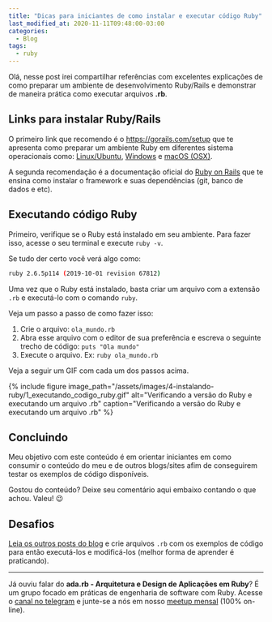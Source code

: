 ```yaml
---
title: "Dicas para iniciantes de como instalar e executar código Ruby"
last_modified_at: 2020-11-11T09:48:00-03:00
categories:
  - Blog
tags:
  - ruby
---
```


Olá, nesse post irei compartilhar referências com excelentes explicações de como preparar um ambiente de desenvolvimento Ruby/Rails e demonstrar de maneira prática como executar arquivos **.rb**.

## Links para instalar Ruby/Rails

O primeiro link que recomendo é o <a href="https://gorails.com/setup" target="_blank">https://gorails.com/setup</a> que te apresenta como preparar um ambiente Ruby em diferentes sistema operacionais como: <a href="https://gorails.com/setup/ubuntu" target="_blank">Linux/Ubuntu</a>, <a href="https://gorails.com/setup/windows" target="_blank">Windows</a> e <a href="https://gorails.com/setup/osx" target="_blank">macOS (OSX)</a>.

A segunda recomendação é a documentação oficial do <a href="https://guides.rubyonrails.org/development_dependencies_install.html" target="_blank">Ruby on Rails</a> que te ensina como instalar o framework e suas dependências (git, banco de dados e etc).

## Executando código Ruby

Primeiro, verifique se o Ruby está instalado em seu ambiente. Para fazer isso, acesse o seu terminal e execute `ruby -v`.

Se tudo der certo você verá algo como:
```sh
ruby 2.6.5p114 (2019-10-01 revision 67812)
```

Uma vez que o Ruby está instalado, basta criar um arquivo com a extensão `.rb` e executá-lo com o comando `ruby`.

Veja um passo a passo de como fazer isso:
1. Crie o arquivo: `ola_mundo.rb`
2. Abra esse arquivo com o editor de sua preferência e escreva o seguinte trecho de código: `puts "Ola mundo"`
3. Execute o arquivo. Ex: `ruby ola_mundo.rb`

Veja a seguir um GIF com cada um dos passos acima.

{% include figure image_path="/assets/images/4-instalando-ruby/1_executando_codigo_ruby.gif" alt="Verificando a versão do Ruby e executando um arquivo .rb" caption="Verificando a versão do Ruby e executando um arquivo .rb" %}

## Concluindo

Meu objetivo com este conteúdo é em orientar iniciantes em como consumir o conteúdo do meu e de outros blogs/sites afim de conseguirem testar os exemplos de código disponíveis.

Gostou do conteúdo? Deixe seu comentário aqui embaixo contando o que achou. Valeu! 😉

## Desafios

<a href="pt-BR/posts/" target="_blank">Leia os outros posts do blog</a> e crie arquivos `.rb` com os exemplos de código para então executá-los e modificá-los (melhor forma de aprender é praticando).

---

Já ouviu falar do **ada.rb - Arquitetura e Design de Aplicações em Ruby**? É um grupo focado em práticas de engenharia de software com Ruby. Acesse o <a href="https://t.me/ruby_arch_design_br" target="_blank">canal no telegram</a> e junte-se a nós em nosso <a href="https://www.meetup.com/pt-BR/design-e-arquitetura-de-aplicacoes-ruby/events/" target="_blank">meetup mensal</a> (100% on-line).
